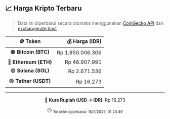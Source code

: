 

<!-- HARGA_KRIPTO -->
## 📈 Harga Kripto Terbaru

> Data ini diperbarui secara otomatis menggunakan [CoinGecko API](https://www.coingecko.com/) dan [exchangerate.host](https://exchangerate.host/)

<div align="center">

| 🪙 Token | 💰 Harga (IDR) |
|:------:|---------------:|
| 🟠 **Bitcoin (BTC)**   | Rp 1.950.006.306 |
| 🔵 **Ethereum (ETH)**  | Rp 48.907.991 |
| 🟣 **Solana (SOL)**    | Rp 2.671.536 |
| 🟢 **Tether (USDT)**   | Rp 16.273 |

---

💱 **Kurs Rupiah (USD → IDR)**: Rp 16.273

🕒 <sub>Terakhir diperbarui: 15/7/2025, 01.20.49</sub>

</div>
<!-- /HARGA_KRIPTO -->